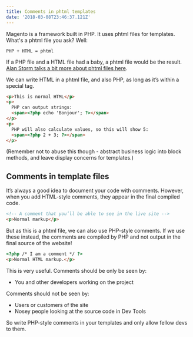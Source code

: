 ```yaml
---
title: Comments in phtml templates
date: '2018-03-08T23:46:37.121Z'
---
```


Magento is a framework built in PHP. It uses phtml files for templates. What's a phtml file you ask? Well:

```
PHP + HTML = phtml
```

If a PHP file and a HTML file had a baby, a phtml file would be the result. [Alan Storm talks a bit more about phtml files here](http://devdocs.magento.com/guides/m1x/magefordev/mage-for-dev-4.html).

We can write HTML in a phtml file, and also PHP, as long as it’s within a special tag.

```html
<p>This is normal HTML</p>
<p>
  PHP can output strings:
  <span><?php echo 'Bonjour'; ?></span>
</p>
<p>
  PHP will also calculate values, so this will show 5:
  <span><?php 2 + 3; ?></span>
</p>
```

(Remember not to abuse this though - abstract business logic into block methods, and leave display concerns for templates.)

## Comments in template files

It’s always a good idea to document your code with comments. However, when you add HTML-style comments, they appear in the final compiled code.

```html
<!-- A comment that you’ll be able to see in the live site -->
<p>Normal markup</p>
```

But as this is a phtml file, we can also use PHP-style comments. If we use these instead, the comments are compiled by PHP and not output in the final source of the website!

```html
<?php /* I am a comment */ ?>
<p>Normal HTML markup.</p>
```

This is very useful. Comments should be only be seen by:

- You and other developers working on the project

Comments should not be seen by:

- Users or customers of the site
- Nosey people looking at the source code in Dev Tools

So write PHP-style comments in your templates and only allow fellow devs to them.
